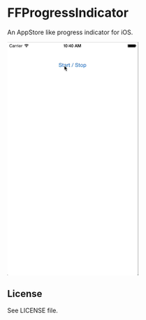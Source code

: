 FFProgressIndicator
===================

An AppStore like progress indicator for iOS.

<img src="ProgressGIF.gif" width="300" alt="GIF of progress indicator" align="center">


License
-------

See LICENSE file.